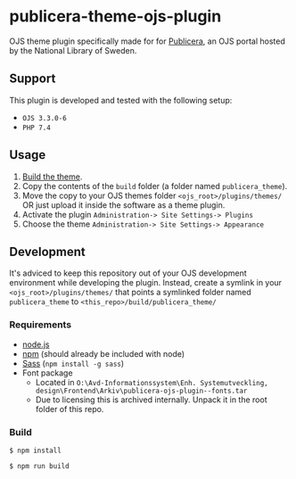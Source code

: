 # publicera-theme-ojs-plugin
OJS theme plugin specifically made for for [Publicera](https://publicera.kb.se), an OJS portal hosted by the National Library of Sweden.

## Support

This plugin is developed and tested with the following setup:
* `OJS 3.3.0-6`
* `PHP 7.4`

## Usage

1. [Build the theme](#Build).
2. Copy the contents of the `build` folder (a folder named `publicera_theme`).
3. Move the copy to your OJS themes folder `<ojs_root>/plugins/themes/` OR just upload it inside the software as a theme plugin.
4. Activate the plugin `Administration-> Site Settings-> Plugins`
5. Choose the theme `Administration-> Site Settings-> Appearance`

## Development

It's adviced to keep this repository out of your OJS development environment while developing the plugin. Instead, create a symlink in your `<ojs_root>/plugins/themes/` that points a symlinked folder named `publicera_theme` to `<this_repo>/build/publicera_theme/`

### Requirements 
* [node.js](http://nodejs.org/)
* [npm](https://www.npmjs.com/get-npm) (should already be included with node)
* [Sass](https://sass-lang.com/install) (`npm install -g sass`)
* Font package
  * Located in `O:\Avd-Informationssystem\Enh. Systemutveckling, design\Frontend\Arkiv\publicera-ojs-plugin--fonts.tar`
  * Due to licensing this is archived internally. Unpack it in the root folder of this repo.

### Build

````
$ npm install
````

````
$ npm run build
````